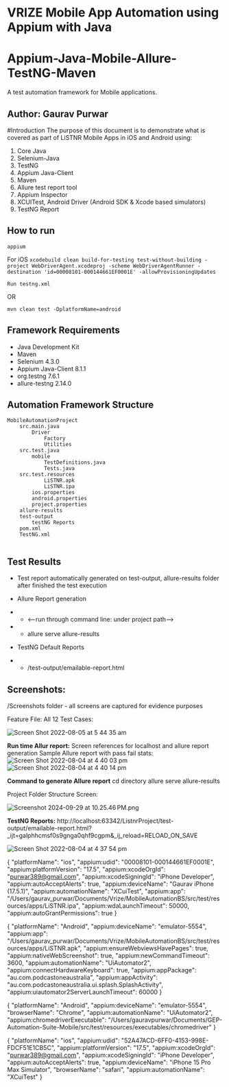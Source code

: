 # VRIZE Mobile App Automation using Appium with Java

# Appium-Java-Mobile-Allure-TestNG-Maven
A test automation framework for Mobile applications.

## Author: Gaurav Purwar


#Introduction
The purpose of this document is to demonstrate what is covered as part of LiSTNR Mobile Apps in iOS and Android using:
1. Core Java
2. Selenium-Java
3. TestNG
4. Appium Java-Client
5. Maven
6. Allure test report tool
7. Appium Inspector
8. XCUITest, Android Driver (Android SDK & Xcode based simulators)
9. TestNG Report


## How to run

`appium`

For iOS
`xcodebuild clean build-for-testing test-without-building -project WebDriverAgent.xcodeproj -scheme WebDriverAgentRunner -destination 'id=00008101-000144661EF0001E' -allowProvisioningUpdates`

`Run testng.xml`

OR

`mvn clean test -DplatformName=android`


## Framework Requirements
* Java Development Kit
* Maven
* Selenium 4.3.0
* Appium Java-Client 8.1.1
* org.testng 7.6.1
* allure-testng 2.14.0






## Automation Framework Structure

```
MobileAutomationProject
	src.main.java
		Driver
      		Factory
      		Utilities	
	src.test.java
		mobile
			TestDefinitions.java
			Tests.java
	src.test.resources
		    LiSTNR.apk
    		LiSTNR.ipa
        ios.properties
        android.properties
        project.properties
	allure-results
	test-output
		testNG Reports
	pom.xml
	TestNG.xml
		
```




## Test Results
* Test report automatically generated on test-output, allure-results folder after finished the test execution
* Allure Report generation
* * <--run through command line: under project path-->
* * allure serve allure-results 


* TestNG Default Reports
* * /test-output/emailable-report.html


## Screenshots:
/Screenshots folder - all screens are captured for evidence purposes

Feature File: All 12 Test Cases:

![Screen Shot 2022-08-05 at 5 44 35 am](https://user-images.githubusercontent.com/8833241/182939269-bb4b1a71-9d01-4f16-9be5-6a8e9afff566.png)


**Run time Allur report:**
Screen references for localhost and allure report generation
Sample Allure report with pass fail stats:
![Screen Shot 2022-08-04 at 4 40 03 pm](https://user-images.githubusercontent.com/8833241/182939718-a5ec8c66-e25a-47ad-883e-dc72d325ec43.png)
![Screen Shot 2022-08-04 at 4 40 14 pm](https://user-images.githubusercontent.com/8833241/182939734-4cacdc6b-e911-4b0f-af6c-580c5517a9e0.png)


**Command to generate Allure report**
cd directory
allure serve allure-results

Project Folder Structure Screen:

![Screenshot 2024-09-29 at 10.25.46 PM.png](..%2F..%2F..%2F..%2F..%2Fvar%2Ffolders%2Fgc%2Fgjr72wkn1xq3f2ch9d7krx2r0000gn%2FT%2FTemporaryItems%2FNSIRD_screencaptureui_aYPwzI%2FScreenshot%202024-09-29%20at%2010.25.46%E2%80%AFPM.png)


**TestNG Reports:**
http://localhost:63342/ListnrProject/test-output/emailable-report.html?_ijt=galphhcmsf0s9gnga0qhf9cgpm&_ij_reload=RELOAD_ON_SAVE

![Screen Shot 2022-08-04 at 4 37 54 pm](https://user-images.githubusercontent.com/8833241/182939963-07067ae7-0ae4-4ba5-8c97-0c59479eda11.png)



{
"platformName": "ios",
"appium:udid": "00008101-000144661EF0001E",
"appium:platformVersion": "17.5",
"appium:xcodeOrgId": "purwar389@gmail.com",
"appium:xcodeSigningId": "iPhone Developer",
"appium:autoAcceptAlerts": true,
"appium:deviceName": "Gaurav iPhone (17.5.1)",
"appium:automationName": "XCuiTest",
"appium:app": "/Users/gaurav_purwar/Documents/Vrize/MobileAutomationBS/src/test/resources/apps/LiSTNR.ipa",
"appium:wdaLaunchTimeout": 50000,
"appium:autoGrantPermissions": true
}

{
"platformName": "Android",
"appium:deviceName": "emulator-5554",
"appium:app": "/Users/gaurav_purwar/Documents/Vrize/MobileAutomationBS/src/test/resources/apps/LiSTNR.apk",
"appium:ensureWebviewsHavePages": true,
"appium:nativeWebScreenshot": true,
"appium:newCommandTimeout": 3600,
"appium:automationName": "UiAutomator2",
"appium:connectHardwareKeyboard": true,
"appium:appPackage": "au.com.podcastoneaustralia",
"appium:appActivity": "au.com.podcastoneaustralia.ui.splash.SplashActivity",
"appium:uiautomator2ServerLaunchTimeout": 60000
}


{
"platformName": "Android",
"appium:deviceName": "emulator-5554",
"browserName": "Chrome",
"appium:automationName": "UiAutomator2",
"appium:chromedriverExecutable": "/Users/gauravpurwar/Documents/GEP-Automation-Suite-Mobile/src/test/resources/executables/chromedriver"
}



{
"platformName": "ios",
"appium:udid": "52A47ACD-6FF0-4153-998E-FDCF51E1CB5C",
"appium:platformVersion": "17.5",
"appium:xcodeOrgId": "purwar389@gmail.com",
"appium:xcodeSigningId": "iPhone Developer",
"appium:autoAcceptAlerts": true,
"appium:deviceName": "iPhone 15 Pro Max Simulator",
"browserName": "safari",
"appium:automationName": "XCuiTest"
}
